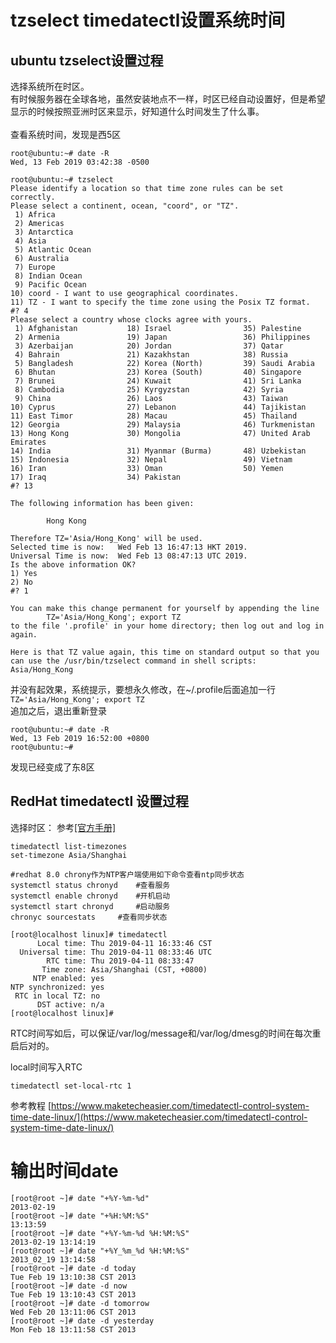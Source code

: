 tzselect timedatectl设置系统时间
==========

## ubuntu tzselect设置过程
选择系统所在时区。  
有时候服务器在全球各地，虽然安装地点不一样，时区已经自动设置好，但是希望显示的时候按照亚洲时区来显示，好知道什么时间发生了什么事。  
<br />
查看系统时间，发现是西5区
```
root@ubuntu:~# date -R
Wed, 13 Feb 2019 03:42:38 -0500
```
```
root@ubuntu:~# tzselect
Please identify a location so that time zone rules can be set correctly.
Please select a continent, ocean, "coord", or "TZ".
 1) Africa
 2) Americas
 3) Antarctica
 4) Asia
 5) Atlantic Ocean
 6) Australia
 7) Europe
 8) Indian Ocean
 9) Pacific Ocean
10) coord - I want to use geographical coordinates.
11) TZ - I want to specify the time zone using the Posix TZ format.
#? 4
Please select a country whose clocks agree with yours.
 1) Afghanistan           18) Israel                35) Palestine
 2) Armenia               19) Japan                 36) Philippines
 3) Azerbaijan            20) Jordan                37) Qatar
 4) Bahrain               21) Kazakhstan            38) Russia
 5) Bangladesh            22) Korea (North)         39) Saudi Arabia
 6) Bhutan                23) Korea (South)         40) Singapore
 7) Brunei                24) Kuwait                41) Sri Lanka
 8) Cambodia              25) Kyrgyzstan            42) Syria
 9) China                 26) Laos                  43) Taiwan
10) Cyprus                27) Lebanon               44) Tajikistan
11) East Timor            28) Macau                 45) Thailand
12) Georgia               29) Malaysia              46) Turkmenistan
13) Hong Kong             30) Mongolia              47) United Arab Emirates
14) India                 31) Myanmar (Burma)       48) Uzbekistan
15) Indonesia             32) Nepal                 49) Vietnam
16) Iran                  33) Oman                  50) Yemen
17) Iraq                  34) Pakistan
#? 13

The following information has been given:

        Hong Kong

Therefore TZ='Asia/Hong_Kong' will be used.
Selected time is now:   Wed Feb 13 16:47:13 HKT 2019.
Universal Time is now:  Wed Feb 13 08:47:13 UTC 2019.
Is the above information OK?
1) Yes
2) No
#? 1

You can make this change permanent for yourself by appending the line
        TZ='Asia/Hong_Kong'; export TZ
to the file '.profile' in your home directory; then log out and log in again.

Here is that TZ value again, this time on standard output so that you
can use the /usr/bin/tzselect command in shell scripts:
Asia/Hong_Kong
```
并没有起效果，系统提示，要想永久修改，在~/.profile后面追加一行  
`TZ='Asia/Hong_Kong'; export TZ`  
追加之后，退出重新登录
```
root@ubuntu:~# date -R
Wed, 13 Feb 2019 16:52:00 +0800
root@ubuntu:~#
```
发现已经变成了东8区

## RedHat timedatectl 设置过程

选择时区：
参考[[官方手册]](https://access.redhat.com/documentation/en-us/red_hat_enterprise_linux/7/html/system_administrators_guide/chap-configuring_the_date_and_time)
```shell
timedatectl list-timezones
set-timezone Asia/Shanghai

#redhat 8.0 chrony作为NTP客户端使用如下命令查看ntp同步状态
systemctl status chronyd    #查看服务
systemctl enable chronyd    #开机启动
systemctl start chronyd     #启动服务
chronyc sourcestats     #查看同步状态
```
```
[root@localhost linux]# timedatectl
      Local time: Thu 2019-04-11 16:33:46 CST
  Universal time: Thu 2019-04-11 08:33:46 UTC
        RTC time: Thu 2019-04-11 08:33:47
       Time zone: Asia/Shanghai (CST, +0800)
     NTP enabled: yes
NTP synchronized: yes
 RTC in local TZ: no
      DST active: n/a
[root@localhost linux]#
```

RTC时间写如后，可以保证/var/log/message和/var/log/dmesg的时间在每次重启后对的。

local时间写入RTC
```
timedatectl set-local-rtc 1
```
参考教程
[https://www.maketecheasier.com/timedatectl-control-system-time-date-linux/](https://www.maketecheasier.com/timedatectl-control-system-time-date-linux/)


# 输出时间date
```
[root@root ~]# date "+%Y-%m-%d"
2013-02-19
[root@root ~]# date "+%H:%M:%S"
13:13:59
[root@root ~]# date "+%Y-%m-%d %H:%M:%S"
2013-02-19 13:14:19
[root@root ~]# date "+%Y_%m_%d %H:%M:%S"  
2013_02_19 13:14:58
[root@root ~]# date -d today 
Tue Feb 19 13:10:38 CST 2013
[root@root ~]# date -d now
Tue Feb 19 13:10:43 CST 2013
[root@root ~]# date -d tomorrow
Wed Feb 20 13:11:06 CST 2013
[root@root ~]# date -d yesterday
Mon Feb 18 13:11:58 CST 2013

```